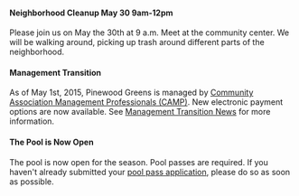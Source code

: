 #### Neighborhood Cleanup May 30 9am-12pm

Please join us on May the 30th at 9 a.m. Meet at the community center. We will be walking around, picking up trash around different parts of the neighborhood.

#### Management Transition

As of May 1st, 2015, Pinewood Greens is managed by [Community Association Management Professionals (CAMP)](http://www.gocampmgmt.com/).  New electronic payment options are now available.  See [Management Transition News](transition.html) for more information.

#### The Pool is Now Open

The pool is now open for the season.  Pool passes are required.  If you haven't already submitted your [pool pass application](https://skydrive.live.com/redir?resid=529E6218CA92DA58%211548), please do so as soon as possible.


